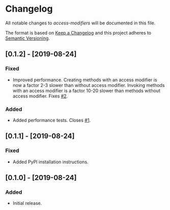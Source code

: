 # Changelog

<!-- markdownlint-disable MD024 -->

All notable changes to *access-modifiers* will be documented in this file.

The format is based on [Keep a Changelog](http://keepachangelog.com/en/1.0.0/)
and this project adheres to [Semantic Versioning](http://semver.org/spec/v2.0.0.html).

<!-- The line "## <square-bracket>Unreleased</square-bracket>" is replaced by the ci/release.py script with the new release version and release date. -->

## [0.1.2] - [2019-08-24]

### Fixed

- Improved performance. Creating methods with an access modifier is now a factor 2-3 slower than without access modifier. Invoking methods with an access modifier is a factor 10-20 slower than methods without access modifier. Fixes [#2](https://github.com/fniessink/access-modifiers/issues/2).

### Added

- Added performance tests. Closes [#1](https://github.com/fniessink/access-modifiers/issues/1).

## [0.1.1] - [2019-08-24]

### Fixed

- Added PyPI installation instructions.

## [0.1.0] - [2019-08-24]

### Added

- Initial release. 
